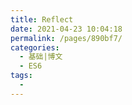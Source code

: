 ```yaml
---
title: Reflect
date: 2021-04-23 10:04:18
permalink: /pages/890bf7/
categories:
  - 基础|博文
  - ES6
tags:
  -
---
```

